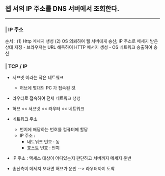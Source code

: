 ## 웹 서의 IP 주소를 DNS 서버에서 조회한다.

---

### | IP 주소

순서 :
(1) Http 메세지 생성
(2) OS 의뢰하여 웹 서버에게 송신; IP 주소로 메세지 받은 상대 지정 - 브라우저는 URL 해독하여 HTTP 메서지 생성 - OS 네트워크 송출하여 송신

### | TCP / IP

- 서브넷 이라는 작은 네트워크
  - 허브에 몇대의 PC 가 접속된 것.
- 라우터로 접속하여 전체 네트워크 생성
- 허브 << 서브넷 << 라우터 << 네트워크
- 네트워크 주소

  - 번지에 해당하는 번호를 컴퓨터에 할당
  - IP 주소 :
    - 네트워크 번호 : 동
    - 호스트 번호 : 번지

- IP 주소 : 액세스 대상이 어디있는지 판단하고 서버까지 메세지 운반
- 송신측이 메세지 보내면 허브가 운반 --> 라우터까지 도착

